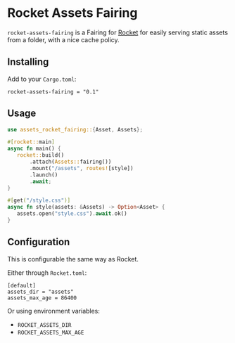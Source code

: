 # Rocket Assets Fairing

`rocket-assets-fairing` is a Fairing for [Rocket](https://rocket.rs) for easily serving static assets from a folder, with a nice cache policy.

## Installing

Add to your `Cargo.toml`:
```
rocket-assets-fairing = "0.1"
```

## Usage

```rust
use assets_rocket_fairing::{Asset, Assets};

#[rocket::main]
async fn main() {
   rocket::build()
       .attach(Assets::fairing())
       .mount("/assets", routes![style])
       .launch()
       .await;
}

#[get("/style.css")]
async fn style(assets: &Assets) -> Option<Asset> {
   assets.open("style.css").await.ok()
}
```

## Configuration

This is configurable the same way as Rocket.

Either through `Rocket.toml`:
```
[default]
assets_dir = "assets"
assets_max_age = 86400
```

Or using environment variables:
- `ROCKET_ASSETS_DIR`
- `ROCKET_ASSETS_MAX_AGE`
